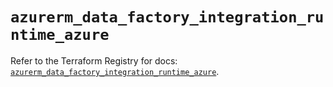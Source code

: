 # `azurerm_data_factory_integration_runtime_azure`

Refer to the Terraform Registry for docs: [`azurerm_data_factory_integration_runtime_azure`](https://registry.terraform.io/providers/hashicorp/azurerm/3.100.0/docs/resources/data_factory_integration_runtime_azure).
